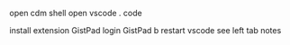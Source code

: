open cdm shell
open vscode
. code

install extension GistPad
login GistPad b
restart vscode
see left tab notes

